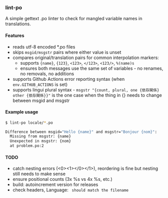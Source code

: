 ### lint-po

A simple gettext .po linter to check for mangled variable names in translations.


#### Features

* reads utf-8 encoded *.po files
* skips `msgid/msgstr` pairs where either value is unset
* compares original/translation pairs for common interpolation markers:
  * supports `{name}`, `{123}`, `<123>`, `</123>`, `<123/>`, `%(name)s`
  * ensures both messages use the same set of variables - no renames, no removals, no additions
* supports Github Actions error reporting syntax (when `env.GITHUB_ACTIONS` is set)
* supports lingui plural syntax - `msgstr "{count, plural, one {依存関係} other {依存関係}}"` is the one case when the thing in {} needs to change between msgid and msgstr


#### Example usage

```sh
$ lint-po locale/*.po

Difference between msgid="Hello {name}" and msgstr="Bonjour {nom}":
  Missing from msgstr: {name}
  Unexpected in msgstr: {nom}
  at problem.po:2
```


#### TODO

* catch nesting errors (<0><1></0></1>), reordering is fine but nesting still needs to make sense
* ensure positional counts (3x %s vs 4x %s, etc.)
* build: autoincrement version for releases
* check headers, Language: <code> should match the filename
